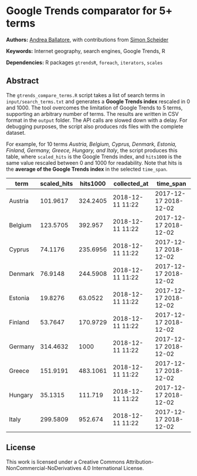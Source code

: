 Google Trends comparator for 5+ terms
=============================================

**Authors:** [Andrea Ballatore](http://aballatore.space), with contributions from [Simon Scheider](http://www.geographicknowledge.de)

**Keywords:** Internet geography, search engines, Google Trends, R

**Dependencies:** R packages `gtrendsR`, `foreach`, `iterators`, `scales`

## Abstract

The `gtrends_compare_terms.R` script takes a list of search terms in `input/search_terms.txt`
and generates a **Google Trends index** rescaled in 0 and 1000.
The tool overcomes the limitation of Google Trends to 5 terms, supporting an arbitrary
number of terms. The results are written in CSV format in the `output` folder. 
The API calls are slowed down with a delay.
For debugging purposes, the script also produces rds files with the complete dataset.

For example, for 10 terms *Austria, Belgium, Cyprus, Denmark, Estonia, Finland, 
Germany, Greece, Hungary, and Italy*,
the script produces this table, where `scaled_hits` is the Google Trends index, 
and `hits1000` is the same value rescaled between 0 and 1000 for readability.
Note that hits is the **average of the Google Trends index** in the selected `time_span`.

| term    | scaled_hits | hits1000 | collected_at     | time_span             |
|---------|-------------|----------|------------------|-----------------------|
| Austria | 101.9617    | 324.2405 | 2018-12-11 11:22 | 2017-12-17 2018-12-02 |
| Belgium | 123.5705    | 392.957  | 2018-12-11 11:22 | 2017-12-17 2018-12-02 |
| Cyprus  | 74.1176     | 235.6956 | 2018-12-11 11:22 | 2017-12-17 2018-12-02 |
| Denmark | 76.9148     | 244.5908 | 2018-12-11 11:22 | 2017-12-17 2018-12-02 |
| Estonia | 19.8276     | 63.0522  | 2018-12-11 11:22 | 2017-12-17 2018-12-02 |
| Finland | 53.7647     | 170.9729 | 2018-12-11 11:22 | 2017-12-17 2018-12-02 |
| Germany | 314.4632    | 1000     | 2018-12-11 11:22 | 2017-12-17 2018-12-02 |
| Greece  | 151.9191    | 483.1061 | 2018-12-11 11:22 | 2017-12-17 2018-12-02 |
| Hungary | 35.1315     | 111.719  | 2018-12-11 11:22 | 2017-12-17 2018-12-02 |
| Italy   | 299.5809    | 952.674  | 2018-12-11 11:22 | 2017-12-17 2018-12-02 |


## License

This work is licensed under a Creative Commons Attribution-NonCommercial-NoDerivatives 4.0 International License.

